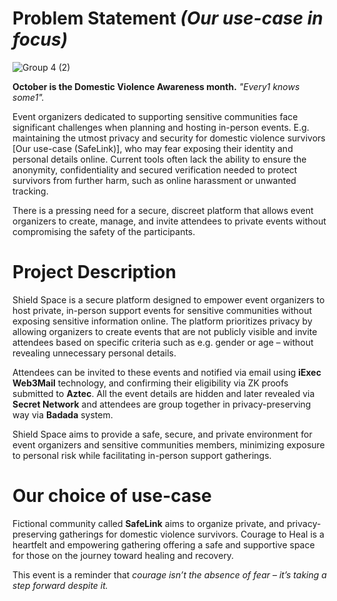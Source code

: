 # Problem Statement *(Our use-case in focus)*
![Group 4 (2)](https://github.com/user-attachments/assets/abf397ff-e112-4516-ba67-0d95e2a4bc84)

**October is the Domestic Violence Awareness month.** *"Every1 knows some1".*

Event organizers dedicated to supporting sensitive communities face significant challenges when planning and hosting in-person events. E.g. maintaining the utmost privacy and security for domestic violence survivors [Our use-case (SafeLink)], who may fear exposing their identity and personal details online. Current tools often lack the ability to ensure the anonymity, confidentiality and secured verification needed to protect survivors from further harm, such as online harassment or unwanted tracking.

There is a pressing need for a secure, discreet platform that allows event organizers to create, manage, and invite attendees to private events without compromising the safety of the participants.

# Project Description
Shield Space is a secure platform designed to empower event organizers to host private, in-person support events for sensitive communities without exposing sensitive information online. The platform prioritizes privacy by allowing organizers to create events that are not publicly visible and invite attendees based on specific criteria such as e.g. gender or age – without revealing unnecessary personal details.

Attendees can be invited to these events and notified via email using **iExec Web3Mail** technology, and confirming their eligibility via ZK proofs submitted to **Aztec**. All the event details are hidden and later revealed via **Secret Network** and attendees are group together in privacy-preserving way via **Badada** system.

Shield Space aims to provide a safe, secure, and private environment for event organizers and sensitive communities members, minimizing exposure to personal risk while facilitating in-person support gatherings.

# Our choice of use-case
Fictional community called **SafeLink** aims to organize private, and privacy-preserving gatherings for domestic violence survivors. Courage to Heal is a heartfelt and empowering gathering offering a safe and supportive space for those on the journey toward healing and recovery.

This event is a reminder that *courage isn’t the absence of fear – it’s taking a step forward despite it.*
